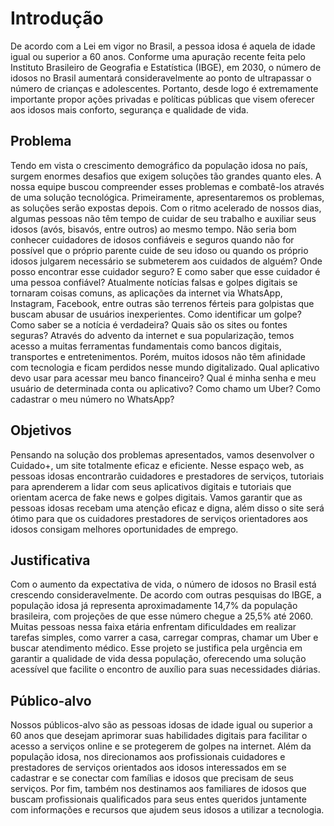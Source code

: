 # Introdução

De acordo com a Lei em vigor no Brasil, a pessoa idosa é aquela de idade igual 
ou superior a 60 anos. Conforme uma apuração recente feita pelo Instituto 
Brasileiro de Geografia e Estatística (IBGE), em 2030, o número de idosos no 
Brasil aumentará consideravelmente ao ponto de ultrapassar o número de 
crianças e adolescentes. Portanto, desde logo é extremamente importante propor
ações privadas e políticas públicas que visem oferecer aos idosos mais conforto, 
segurança e qualidade de vida.

## Problema
Tendo em vista o crescimento demográfico da população idosa no país, surgem
enormes desafios que exigem soluções tão grandes quanto eles. A nossa equipe 
buscou compreender esses problemas e combatê-los através de uma solução 
tecnológica. Primeiramente, apresentaremos os problemas, as soluções serão 
expostas depois.
Com o ritmo acelerado de nossos dias, algumas pessoas não têm tempo de cuidar 
de seu trabalho e auxiliar seus idosos (avós, bisavós, entre outros) ao mesmo 
tempo. Não seria bom conhecer cuidadores de idosos confiáveis e seguros 
quando não for possível que o próprio parente cuide de seu idoso ou quando os 
próprio idosos julgarem necessário se submeterem aos cuidados de alguém?
Onde posso encontrar esse cuidador seguro? E como saber que esse cuidador é 
uma pessoa confiável?
Atualmente notícias falsas e golpes digitais se tornaram coisas comuns, as 
aplicações da internet via WhatsApp, Instagram, Facebook, entre outras são 
terrenos férteis para golpistas que buscam abusar de usuários inexperientes. 
Como identificar um golpe? Como saber se a notícia é verdadeira? Quais são os 
sites ou fontes seguras?
Através do advento da internet e sua popularização, temos acesso a muitas 
ferramentas fundamentais como bancos digitais, transportes e entretenimentos.
Porém, muitos idosos não têm afinidade com tecnologia e ficam perdidos nesse
mundo digitalizado. Qual aplicativo devo usar para acessar meu banco financeiro? 
Qual é minha senha e meu usuário de determinada conta ou aplicativo? Como 
chamo um Uber? Como cadastrar o meu número no WhatsApp?

## Objetivos

Pensando na solução dos problemas apresentados, vamos desenvolver o 
Cuidado+, um site totalmente eficaz e eficiente. Nesse espaço web, as pessoas 
idosas encontrarão cuidadores e prestadores de serviços, tutoriais para 
aprenderem a lidar com seus aplicativos digitais e tutoriais que orientam acerca 
de fake news e golpes digitais. Vamos garantir que as pessoas idosas recebam
uma atenção eficaz e digna, além disso o site será ótimo para que os cuidadores
prestadores de serviços orientadores aos idosos consigam melhores 
oportunidades de emprego.

## Justificativa

Com o aumento da expectativa de vida, o número de idosos no Brasil está
crescendo consideravelmente. De acordo com outras pesquisas do IBGE, a 
população idosa já representa aproximadamente 14,7% da população brasileira, 
com projeções de que esse número chegue a 25,5% até 2060. Muitas pessoas 
nessa faixa etária enfrentam dificuldades em realizar tarefas simples, como varrer 
a casa, carregar compras, chamar um Uber e buscar atendimento médico. Esse
projeto se justifica pela urgência em garantir a qualidade de vida dessa população, 
oferecendo uma solução acessível que facilite o encontro de auxílio para suas 
necessidades diárias.

## Público-alvo

Nossos públicos-alvo são as pessoas idosas de idade igual ou superior a 60 anos
que desejam aprimorar suas habilidades digitais para facilitar o acesso a serviços 
online e se protegerem de golpes na internet. Além da população idosa, nos 
direcionamos aos profissionais cuidadores e prestadores de serviços orientados 
aos idosos interessados em se cadastrar e se conectar com famílias
e idosos que precisam de seus serviços. Por fim, também nos destinamos aos
familiares de idosos que buscam profissionais qualificados para seus entes 
queridos juntamente com informações e recursos que ajudem seus idosos a 
utilizar a tecnologia.